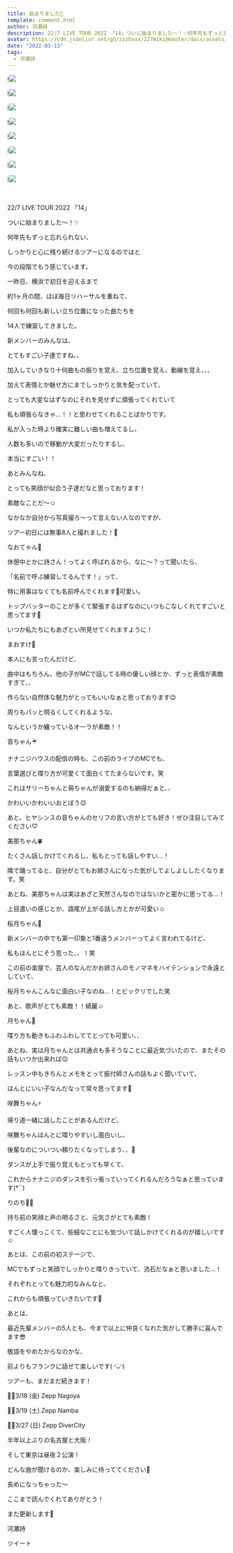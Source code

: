 ```yaml
---
title: 始まりました🎤
template: comment.html
author: 河瀬詩
description: 22/7 LIVE TOUR 2022 「14」ついに始まりました〜！✨何年先もずっと忘れられない、しっかりと心に残り続けるツアーになるのではと今の段階でもう感じてい...
avatar: https://cdn.jsdelivr.net/gh/zzzhxxx/227WiKi@master/docs/assets/photo/avatar/uta.jpg
date: "2022-03-13"
tags:
  - 河瀬詩
---
```


!![](https://cdn.jsdelivr.net/gh/zzzhxxx/227WiKi-image@master/blog-image/uta-2022-03-13_1.jpg)

!![](https://cdn.jsdelivr.net/gh/zzzhxxx/227WiKi-image@master/blog-image/uta-2022-03-13_2.jpg)

!![](https://cdn.jsdelivr.net/gh/zzzhxxx/227WiKi-image@master/blog-image/uta-2022-03-13_3.jpg)

!![](https://cdn.jsdelivr.net/gh/zzzhxxx/227WiKi-image@master/blog-image/uta-2022-03-13_4.jpg)

!![](https://cdn.jsdelivr.net/gh/zzzhxxx/227WiKi-image@master/blog-image/uta-2022-03-13_5.jpg)

!![](https://cdn.jsdelivr.net/gh/zzzhxxx/227WiKi-image@master/blog-image/uta-2022-03-13_6.jpg)

!![](https://cdn.jsdelivr.net/gh/zzzhxxx/227WiKi-image@master/blog-image/uta-2022-03-13_7.jpg)

!![](https://cdn.jsdelivr.net/gh/zzzhxxx/227WiKi-image@master/blog-image/uta-2022-03-13_8.jpg)



  ﻿


22/7 LIVE TOUR 2022 「14」



ついに始まりました〜！✨










何年先もずっと忘れられない、



しっかりと心に残り続けるツアーになるのではと



今の段階でもう感じています。











一昨日、横浜で初日を迎えるまで



約1ヶ月の間、ほぼ毎日リハーサルを重ねて、



何回も何回も新しい立ち位置になった曲たちを




14人で練習してきました。













新メンバーのみんなは、




とてもすごい子達ですね、、









加入していきなり十何曲もの振りを覚え、立ち位置を覚え、動線を覚え、、、




加えて表情とか魅せ方にまでしっかりと気を配っていて、




とっても大変なはずなのにそれを見せずに頑張ってくれていて




私も頑張らなきゃ…！！と思わせてくれることばかりです。









私が入った時より確実に難しい曲も増えてるし、



人数も多いので移動が大変だったりするし、






本当にすごい！！












あとみんなね、



とっても笑顔が似合う子達だなと思っております！










素敵なことだ〜☺️














なかなか自分から写真撮ろ〜って言えない人なのですが、




ツアー初日には無事8人と撮れました！💃













なおてゃん🎀




休憩中とかに詩さん！ってよく呼ばれるから、なに〜？って聞いたら、


「名前で呼ぶ練習してるんです！」って、


特に用事はなくても名前呼んでくれます🤣可愛い。





トップバッターのことが多くて緊張するはずなのにいつもこなしくれてすごいと思ってます🤭



いつか私たちにもあざとい所見せてくれますように！











まおすけ🤺




本人にも言ったんだけど、


曲中はもちろん、他の子がMCで話してる時の優しい顔とか、ずっと表情が素敵すぎて、、



作らない自然体な魅力がとってもいいなぁと思っております😌



周りもパッと明るくしてくれるような、


なんというか纏っているオーラが素敵！！











音ちゃん☔️



ナナニジハウスの配信の時も、この前のライブのMCでも、


言葉選びと喋り方が可愛くて面白くてたまらないです。笑


これはサリーちゃんと萌ちゃんが溺愛するのも納得だぁと、、



かわいいかわいいおとぼう😌




あと、ヒヤシンスの音ちゃんのセリフの言い方がとても好き！ぜひ注目してみてください♡











美那ちゃん🍀




たくさん話しかけてくれるし、私もとっても話しやすい…！


隣で踊ってると、自分がとてもお姉さんになった気がしてよしよししたくなります。笑




あとね、美那ちゃんは実はあざと天然さんなのではないかと密かに思ってる…！


上目遣いの感じとか、語尾が上がる話し方とかが可愛い☺️












桜月ちゃん🐹





新メンバーの中でも第一印象と1番違うメンバーってよく言われてるけど、


私もほんとにそう思った、、！笑



この前の楽屋で、芸人のなんだかお姉さんのモノマネをハイテンションで永遠としていて、


桜月ちゃんこんなに面白い子なのね…！とビックリでした笑



あと、歌声がとても素敵！！綺麗☺️












月ちゃん🌙




喋り方も動きもふわふわしててとっても可愛い、、



あとね、実は月ちゃんとは共通点も多そうなことに最近気づいたので、またその話もいつか出来れば😌





レッスン中もきちんとメモをとって振付師さんの話もよく聞いていて、



ほんとにいい子なんだなって常々思ってます🥲










咲舞ちゃん⚡️




帰り道一緒に話したことがあるんだけど、


咲舞ちゃんほんとに喋りやすいし面白いし、


後輩なのについつい頼りたくなってしまう、、🤣




ダンスが上手で振り覚えもとっても早くて、


これからナナニジのダンスを引っ張っていってくれるんだろうなぁと思っています(*´`)









りのち👸🏻




持ち前の笑顔と声の明るさと、元気さがとても素敵！



すごく人懐っこくて、些細なことにも気づいて話しかけてくれるのが嬉しいです☺️




あとは、この前の初ステージで、


MCでもずっと笑顔でしっかりと喋りきっていて、流石だなぁと思いました…！









それぞれとっても魅力的なみんなと、




これからも頑張っていきたいです🥰












あとは、



最近先輩メンバーの5人とも、今まで以上に仲良くなれた気がして勝手に喜んでます😎






敬語をやめたからなのかな、



前よりもフランクに話せて楽しいです( ◜ᴗ◝)











ツアーも、まだまだ続きます！





❁⃘3/18 (金)  Zepp Nagoya


❁⃘3/19 (土)  Zepp Namba


❁⃘3/27 (日)  Zepp DiverCity







半年以上ぶりの名古屋と大阪！



そして東京は昼夜２公演！




どんな曲が聞けるのか、楽しみに待っててください💓















長めになっちゃった〜




ここまで読んでくれてありがとう！




また更新します💐









河瀬詩


ツイート



